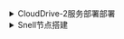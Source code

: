 

<details><summary>CloudDrive-2服务部署部署</summary>
<p>
  
# [查看最新发行版](https://github.com/cloud-fs/cloud-fs.github.io/releases) 
<details><summary>VPS服务器部署</summary>
<p>

- **1.安装程序**

```
wget https://github.com/cloud-fs/cloud-fs.github.io/releases/download/v0.7.3/clouddrive-2-linux-aarch64-0.7.3.tgz && tar -zxvf clouddrive-2-linux-aarch64-0.6.14.tgz && mv clouddrive-2-linux-aarch64-0.6.14 /usr/local/bin/clouddrive-2 && rm ~/clouddrive-2-linux-aarch64-0.7.3.tgz
```

- **2.配置开机启动**
```
vim /etc/systemd/system/clouddrive.service
```
写入以下内容
```
[Unit]
Description=clouddrive service
Wants=network.target
After=network.target network.service

[Service]
Type=simple
WorkingDirectory=/usr/local/bin/clouddrive-2
ExecStart=/usr/local/bin/clouddrive-2/clouddrive server
KillMode=process

[Install]
WantedBy=multi-user.target
```
- **3.启动clouddrive**

```
systemctl enable --now clouddrive
```
- **4.查看运行状态**

```
systemctl status clouddrive
```
</p>
</details>

<details><summary>OPENWRT软路由部署</summary>
<p>

- **1.下载安装程序**
```
wget https://linkroad.io/proxy-tools/package/-/raw/main/clouddrive-2-linux-aarch64-0.7.3.tgz && tar -zxvf clouddrive-2-linux-aarch64-0.7.3.tgz && mv clouddrive-2-linux-aarch64-0.7.3 /usr/bin && rm clouddrive-2-linux-aarch64-0.7.3.tgz 
```
- **2.配置开机启动**
```
vim /etc/init.d/clouddrive-2_service
```
输入以下内容
```
#!/bin/sh /etc/rc.common
START=15
USE_PROCD=1

start_service() {
  procd_open_instance "clouddrive-2_service"
  procd_set_param command "/usr/bin/clouddrive-2/clouddrive"
  procd_close_instance
}
```


- **3.赋予可执行权限并启动**
```
chmod +x /etc/init.d/clouddrive-2_service && /etc/init.d/clouddrive-2_service start
```
- **4.设置开机启动**
```
/etc/init.d/my_service enable
```
- **4.查看是否生效
```
ls -l /etc/rc.d
```
</p>
</details>

</p>
</details>




<details><summary>Snell节点搭建</summary>
<p>

# [Snell 官方手册](https://manual.nssurge.com/others/snell.html)

- **1. 下载 Snell Server 安装包**
```
wget https://dl.nssurge.com/snell/snell-server-v4.0.1-linux-amd64.zip
```
- **2. 解压 Snell Server 到指定目录**
```
unzip snell-server-v4.0.1-linux-amd64.zip -d /usr/local/bin/ && rm ~/snell-server-v4.0.1-linux-amd64.zip
```
- **3. 赋予服务器权限**
```
chmod +x /usr/local/bin/snell-server
```
- **4. 创建配置文件**
```
mkdir /etc/snell && vim /etc/snell/snell-server.conf
```
**写入下面内容**
```bash
[snell-server]
listen = 0.0.0.0:12321
psk = a1T48yGmETVZytQGBoec
ipv6 = false
```
- **5. 配置systemctl 文件**
```
vim /etc/systemd/system/snell-server.service
```
**写入下面内容**
```bash
[Unit]
Description=Snell Proxy Service
After=network.target

[Service]
Type=simple
User=root
Group=nogroup
LimitNOFILE=32768
ExecStart=/usr/local/bin/snell-server -c /etc/snell/snell-server.conf
AmbientCapabilities=CAP_NET_BIND_SERVICE
StandardOutput=syslog
StandardError=syslog
SyslogIdentifier=snell-server

[Install]
WantedBy=multi-user.target
```
- **6. 开启 snell 服务**
```
systemctl enable --now snell-server
```
- **7. 查看 Snell 运行状态**
```
systemctl status snell-server
```
</p>
</details>
